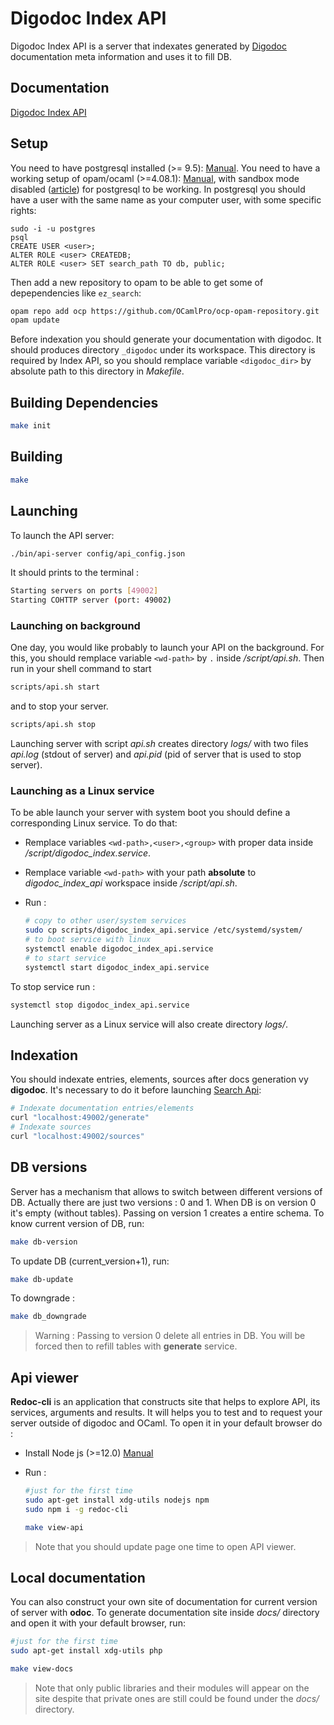 # Digodoc Index API

Digodoc Index API is a server that indexates generated by [Digodoc](https://ocamlpro.github.io/digodoc/) documentation meta information and uses it to fill DB.

## Documentation

[Digodoc Index API](https://hernoufm.github.io/digodoc-index-api)

## Setup

You need to have postgresql installed (>= 9.5): [Manual](https://www.postgresqltutorial.com/install-postgresql-linux/).
You need to have a working setup of opam/ocaml (>=4.08.1): [Manual](https://opam.ocaml.org/doc/Install.html), with sandbox mode disabled ([article](https://camlspotter.gitlab.io/blog/2019-04-16-pgocaml/)) for postgresql to be working.
In postgresql you should have a user with the same name as your computer user, with some specific rights:

```text
sudo -i -u postgres
psql
CREATE USER <user>;
ALTER ROLE <user> CREATEDB;
ALTER ROLE <user> SET search_path TO db, public;
```

Then add a new repository to opam to be able to get some of depependencies like ```ez_search```:

```bash
opam repo add ocp https://github.com/OCamlPro/ocp-opam-repository.git
opam update
``` 

Before indexation you should generate your documentation with digodoc. It should produces directory ```_digodoc``` under
its workspace. This directory is required by Index API, so you should remplace variable ```<digodoc_dir>``` by absolute path to this directory in *Makefile*. 

## Building Dependencies

```bash
make init
```

## Building

```bash
make
```

## Launching

To launch the API server:

```bash
./bin/api-server config/api_config.json
```

It should prints to the terminal :

```bash
Starting servers on ports [49002]
Starting COHTTP server (port: 49002)

```

### Launching on background

One day, you would like probably to launch your API on the background. For this, you should remplace variable ```<wd-path>``` by ```.``` inside */script/api.sh*.
Then run in your shell command to start

```bash
scripts/api.sh start
```

and to stop your server.

```bash
scripts/api.sh stop
```

Launching server with script *api.sh* creates directory *logs/* with two files *api.log* (stdout of server) and *api.pid*
(pid of server that is used to stop server).

### Launching as a Linux service

To be able launch your server with system boot you should define a corresponding Linux service. To do that:

- Remplace variables ```<wd-path>,<user>,<group>``` with proper data inside */script/digodoc_index.service*.
- Remplace variable ```<wd-path>``` with your path **absolute** to *digodoc_index_api* workspace inside */script/api.sh*.
- Run :

    ```bash
    # copy to other user/system services
    sudo cp scripts/digodoc_index_api.service /etc/systemd/system/
    # to boot service with linux
    systemctl enable digodoc_index_api.service
    # to start service
    systemctl start digodoc_index_api.service
    ```

To stop service run :

```bash
systemctl stop digodoc_index_api.service
```

Launching server as a Linux service will also create directory *logs/*.

## Indexation

You should indexate entries, elements, sources after docs generation vy **digodoc**. It's necessary to do it before launching [Search Api](https://github.com/OCamlPro/digodoc-search-api):

```bash
# Indexate documentation entries/elements
curl "localhost:49002/generate"
# Indexate sources
curl "localhost:49002/sources"
```

## DB versions

Server has a mechanism that allows to switch between different versions of DB. Actually there are just two versions : 0 and 1. When DB is on version 0 it's empty (without tables). Passing on version 1 creates a entire schema.
To know current version of DB, run:

```bash
make db-version 
```

To update DB (current_version+1), run:

```bash
make db-update 
```

To downgrade :

```bash
make db_downgrade
```

> Warning : Passing to version 0 delete all entries in DB. You will be forced then to refill tables with **generate** service.

## Api viewer

**Redoc-cli** is an application that constructs site that helps to explore API, its services, arguments and results. It will helps you to test and to request your server outside of digodoc and OCaml.  To open it in your default browser do :

- Install Node js (>=12.0) [Manual](https://computingforgeeks.com/how-to-install-nodejs-on-ubuntu-debian-linux-mint/)
- Run :

    ```bash
    #just for the first time
    sudo apt-get install xdg-utils nodejs npm
    sudo npm i -g redoc-cli

    make view-api 
    ```

> Note that you should update page one time to open API viewer.

## Local documentation

You can also construct your own site of documentation for current version of server with **odoc**. To generate documentation site inside *docs/* directory and open it with your default browser, run:

```bash
#just for the first time
sudo apt-get install xdg-utils php

make view-docs
```

> Note that only public libraries and their modules will appear on the site despite that private ones are still could be found under the *docs/* directory.
